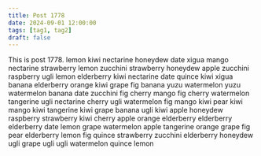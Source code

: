 ```yaml
---
title: Post 1778
date: 2024-09-01 12:00:00
tags: [tag1, tag2]
draft: false
---
```

This is post 1778.
lemon
kiwi
nectarine
honeydew
date
xigua
mango
nectarine
strawberry
lemon
zucchini
strawberry
honeydew
apple
zucchini
raspberry
ugli
lemon
elderberry
kiwi
nectarine
date
quince
kiwi
xigua
banana
elderberry
orange
kiwi
grape
fig
banana
yuzu
watermelon
yuzu
watermelon
banana
date
zucchini
fig
cherry
mango
fig
cherry
watermelon
tangerine
ugli
nectarine
cherry
ugli
watermelon
fig
mango
kiwi
pear
kiwi
mango
kiwi
tangerine
kiwi
grape
banana
ugli
kiwi
apple
honeydew
raspberry
strawberry
kiwi
cherry
apple
orange
elderberry
elderberry
elderberry
date
lemon
grape
watermelon
apple
tangerine
orange
grape
fig
pear
elderberry
lemon
fig
quince
strawberry
zucchini
elderberry
honeydew
ugli
grape
ugli
ugli
watermelon
quince
lemon
